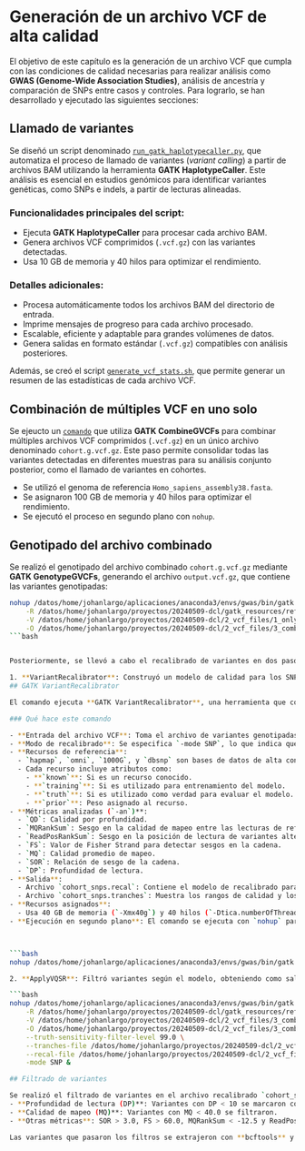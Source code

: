 # Generación de un archivo VCF de alta calidad

El objetivo de este capítulo es la generación de un archivo VCF que cumpla con las condiciones de calidad necesarias para realizar análisis como **GWAS (Genome-Wide Association Studies)**, análisis de ancestría y comparación de SNPs entre casos y controles. Para lograrlo, se han desarrollado y ejecutado las siguientes secciones:

## Llamado de variantes

Se diseñó un script denominado [`run_gatk_haplotypecaller.py`](run_gatk_haplotypecaller.py), que automatiza el proceso de llamado de variantes (*variant calling*) a partir de archivos BAM utilizando la herramienta **GATK HaplotypeCaller**. Este análisis es esencial en estudios genómicos para identificar variantes genéticas, como SNPs e indels, a partir de lecturas alineadas.

### Funcionalidades principales del script:
- Ejecuta **GATK HaplotypeCaller** para procesar cada archivo BAM.
- Genera archivos VCF comprimidos (`.vcf.gz`) con las variantes detectadas.
- Usa 10 GB de memoria y 40 hilos para optimizar el rendimiento.

### Detalles adicionales:
- Procesa automáticamente todos los archivos BAM del directorio de entrada.
- Imprime mensajes de progreso para cada archivo procesado.
- Escalable, eficiente y adaptable para grandes volúmenes de datos.
- Genera salidas en formato estándar (`.vcf.gz`) compatibles con análisis posteriores.

Además, se creó el script [`generate_vcf_stats.sh`](generate_vcf_stats.sh), que permite generar un resumen de las estadísticas de cada archivo VCF.

## Combinación de múltiples VCF en uno solo

Se ejeucto un [`comando`](comandoCombineGVCFs.txt) que utiliza **GATK CombineGVCFs** para combinar múltiples archivos VCF comprimidos (`.vcf.gz`) en un único archivo denominado `cohort.g.vcf.gz`. Este paso permite consolidar todas las variantes detectadas en diferentes muestras para su análisis conjunto posterior, como el llamado de variantes en cohortes.

- Se utilizó el genoma de referencia `Homo_sapiens_assembly38.fasta`.
- Se asignaron 100 GB de memoria y 40 hilos para optimizar el rendimiento.
- Se ejecutó el proceso en segundo plano con `nohup`.

## Genotipado del archivo combinado

Se realizó el genotipado del archivo combinado `cohort.g.vcf.gz` mediante **GATK GenotypeGVCFs**, generando el archivo `output.vcf.gz`, que contiene las variantes genotipadas:

```bash
nohup /datos/home/johanlargo/aplicaciones/anaconda3/envs/gwas/bin/gatk --java-options "-Xmx40g -Dtica.numberOfThreads=40" GenotypeGVCFs \
    -R /datos/home/johanlargo/proyectos/20240509-dcl/gatk_resources/reference_genome/Homo_sapiens_assembly38.fasta \
    -V /datos/home/johanlargo/proyectos/20240509-dcl/2_vcf_files/1_only_vcf/cohort.g.vcf.gz \
    -O /datos/home/johanlargo/proyectos/20240509-dcl/2_vcf_files/3_combine_all_vcf/output.vcf.gz &```
```bash


Posteriormente, se llevó a cabo el recalibrado de variantes en dos pasos:

1. **VariantRecalibrator**: Construyó un modelo de calidad para los SNPs usando recursos de referencia conocidos.
## GATK VariantRecalibrator

El comando ejecuta **GATK VariantRecalibrator**, una herramienta que construye un modelo de calidad para las variantes identificadas (en este caso, SNPs) utilizando recursos de referencia conocidos y varias métricas de calidad. 

### Qué hace este comando

- **Entrada del archivo VCF**: Toma el archivo de variantes genotipadas `output.vcf.gz` generado previamente.
- **Modo de recalibrado**: Se especifica `-mode SNP`, lo que indica que el recalibrado será aplicado exclusivamente a los SNPs.
- **Recursos de referencia**:
  - `hapmap`, `omni`, `1000G`, y `dbsnp` son bases de datos de alta confianza que proporcionan variantes conocidas para el entrenamiento del modelo.
  - Cada recurso incluye atributos como:
    - **`known`**: Si es un recurso conocido.
    - **`training`**: Si es utilizado para entrenamiento del modelo.
    - **`truth`**: Si es utilizado como verdad para evaluar el modelo.
    - **`prior`**: Peso asignado al recurso.
- **Métricas analizadas (`-an`)**:
  - `QD`: Calidad por profundidad.
  - `MQRankSum`: Sesgo en la calidad de mapeo entre las lecturas de referencia y las alternativas.
  - `ReadPosRankSum`: Sesgo en la posición de lectura de variantes alternativas frente a la referencia.
  - `FS`: Valor de Fisher Strand para detectar sesgos en la cadena.
  - `MQ`: Calidad promedio de mapeo.
  - `SOR`: Relación de sesgo de la cadena.
  - `DP`: Profundidad de lectura.
- **Salida**:
  - Archivo `cohort_snps.recal`: Contiene el modelo de recalibrado para los SNPs.
  - Archivo `cohort_snps.tranches`: Muestra los rangos de calidad y los umbrales generados.
- **Recursos asignados**:
  - Usa 40 GB de memoria (`-Xmx40g`) y 40 hilos (`-Dtica.numberOfThreads=40`) para optimizar el rendimiento.
- **Ejecución en segundo plano**: El comando se ejecuta con `nohup` para que continúe funcionando incluso si se cierra la terminal.



```bash
nohup /datos/home/johanlargo/aplicaciones/anaconda3/envs/gwas/bin/gatk --java-options "-Xmx40g -Dtica.numberOfThreads=40" VariantRecalibrator -V /datos/home/johanlargo/proyectos/20240509-dcl/2_vcf_files/3_combine_all_vcf/output.vcf.gz --trust-all-polymorphic -mode SNP --max-gaussians 6 --resource hapmap,known=false,training=true,truth=true,prior=15:/datos/home/johanlargo/proyectos/20240509-dcl/gatk_resources/hapmap_3.3.hg38.vcf.gz --resource omni,known=false,training=true,truth=true,prior=12:/datos/home/johanlargo/proyectos/20240509-dcl/gatk_resources/1000G_omni2.5.hg38.vcf.gz --resource 1000G,known=false,training=true,truth=false,prior=10:/datos/home/johanlargo/proyectos/20240509-dcl/gatk_resources/1000G_phase1.snps.high_confidence.hg38.vcf.gz --resource dbsnp,known=true,training=false,truth=false,prior=7:/datos/home/johanlargo/proyectos/20240509-dcl/gatk_resources/Homo_sapiens_assembly38.dbsnp138.vcf -an QD -an MQRankSum -an ReadPosRankSum -an FS -an MQ -an SOR -an DP -O /datos/home/johanlargo/proyectos/20240509-dcl/2_vcf_files/3_combine_all_vcf/cohort_snps.recal --tranches-file /datos/home/johanlargo/proyectos/20240509-dcl/2_vcf_files/3_combine_all_vcf/cohort_snps.tranches &

2. **ApplyVQSR**: Filtró variantes según el modelo, obteniendo como salida el archivo filtrado `cohort_snps_filtered.vcf.gz`.

```bash
nohup /datos/home/johanlargo/aplicaciones/anaconda3/envs/gwas/bin/gatk --java-options "-Xmx40g -Dtica.numberOfThreads=40" ApplyVQSR \
    -R /datos/home/johanlargo/proyectos/20240509-dcl/gatk_resources/reference_genome/Homo_sapiens_assembly38.fasta \
    -V /datos/home/johanlargo/proyectos/20240509-dcl/2_vcf_files/3_combine_all_vcf/output.vcf.gz \
    -O /datos/home/johanlargo/proyectos/20240509-dcl/2_vcf_files/3_combine_all_vcf/cohort_snps_filtered.vcf.gz \
    --truth-sensitivity-filter-level 99.0 \
    --tranches-file /datos/home/johanlargo/proyectos/20240509-dcl/2_vcf_files/3_combine_all_vcf/cohort_snps.tranches \
    --recal-file /datos/home/johanlargo/proyectos/20240509-dcl/2_vcf_files/3_combine_all_vcf/cohort_snps.recal \
    -mode SNP &

## Filtrado de variantes

Se realizó el filtrado de variantes en el archivo recalibrado `cohort_snps_filtered.vcf.gz` utilizando **GATK VariantFiltration**, aplicando umbrales específicos de calidad, como:
- **Profundidad de lectura (DP)**: Variantes con DP < 10 se marcaron como de baja calidad.
- **Calidad de mapeo (MQ)**: Variantes con MQ < 40.0 se filtraron.
- **Otras métricas**: SOR > 3.0, FS > 60.0, MQRankSum < -12.5 y ReadPosRankSum < -8.0.

Las variantes que pasaron los filtros se extrajeron con **bcftools** y se guardaron en el archivo `cohort_final_filtered.vqsr.varfilter.pass.vcf`. Este archivo fue comprimido con **bgzip** y se generó un índice con **bcftools index**, obteniendo el archivo final comprimido e indexado `cohort_final_filtered.vqsr.varfilter.pass.vcf.gz`, listo para su uso en análisis posteriores.

